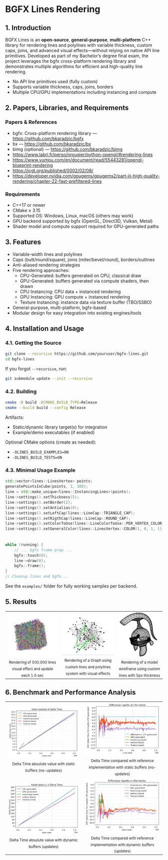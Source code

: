 # BGFX Lines Rendering

## 1. Introduction

BGFX Lines is an **open-source**, **general-purpose**, **multi-platform** C++ library for
rendering lines and polylines with variable thickness, custom caps, joins, and
advanced visual effects—without relying on native API line primitives.
Developed as part of my Bachelor’s degree final exam, the project leverages the
bgfx cross-platform rendering library and demonstrates multiple algorithms for
efficient and high-quality line rendering.

- No API line primitives used (fully custom)
- Supports variable thickness, caps, joins, borders
- Multiple CPU/GPU implementations including instancing and compute

## 2. Papers, Libraries, and Requirements

### Papers & References

- bgfx: Cross-platform rendering library — https://github.com/bkaradzic/bgfx
- bx — https://github.com/bkaradzic/bx
- bimg (optional) — https://github.com/bkaradzic/bimg
- https://www.labri.fr/perso/nrougier/python-opengl/#rendering-lines
- https://www.yumpu.com/en/document/read/55443281/opengl-blueprint-rendering
- https://jcgt.org/published/0002/02/08/
- https://developer.nvidia.com/gpugems/gpugems2/part-iii-high-quality-rendering/chapter-22-fast-prefiltered-lines

### Requirements

- C++17 or newer
- CMake ≥ 3.15
- Supported OS: Windows, Linux, macOS (others may work)
- GPU backend supported by bgfx (OpenGL, Direct3D, Vulkan, Metal)
- Shader model and compute support required for GPU-generated paths

## 3. Features

- Variable-width lines and polylines
- Caps (butt/round/square), joins (miter/bevel/round), borders/outlines
- Anti-aliased rendering strategies
- Five rendering approaches:
  - CPU-Generated: buffers generated on CPU, classical draw
  - GPU-Generated: buffers generated via compute shaders, then drawn
  - CPU Instancing: CPU data + instanced rendering
  - GPU Instancing: GPU compute + instanced rendering
  - Texture Instancing: instance data via texture buffer (TBO/SSBO)
- General-purpose, multi-platform, bgfx-based
- Modular design for easy integration into existing engines/tools

## 4. Installation and Usage

### 4.1. Getting the Source

```bash
git clone --recursive https://github.com/youruser/bgfx-lines.git
cd bgfx-lines
```

If you forgot `--recursive`, run:

```bash
git submodule update --init --recursive
```

### 4.2. Building

```bash
cmake -B build -DCMAKE_BUILD_TYPE=Release
cmake --build build --config Release
```

Artifacts:
- Static/dynamic library target(s) for integration
- Example/demo executables (if enabled)

Optional CMake options (create as needed):
- `-DLINES_BUILD_EXAMPLES=ON`
- `-DLINES_BUILD_TESTS=ON`

### 4.3. Minimal Usage Example

```cpp
std::vector<lines::LinesVertex> points;
generatePointsInCube(points, 3, 100);
line = std::make_unique<lines::InstancingLines>(points);
line->settings().setThickness(5);
line->settings().setBorder(2);
line->settings().setAntialias(0);
line->settings().setLeftCap(lines::LineCap::TRIANGLE_CAP);
line->settings().setRigthCap(lines::LineCap::ROUND_CAP);
line->settings().setColorToUse(lines::LineColorToUse::PER_VERTEX_COLOR);
line->settings().setGeneralColor(lines::LinesVertex::COLOR(1, 0, 1, 1));


while (running) {
    // ... bgfx frame prep ...
    bgfx::touch(0);
    line->draw(0);
    bgfx::frame();
}
// Cleanup lines and bgfx...
```

See the `examples/` folder for fully working samples per backend.

## 5. Results

<div align="center">

<table>
  <tr>
    <td align="center" width="380">
      <img src="images/cube.png" width="380"/><br>
      <sub>Rendering of 500.000 lines visual effect and update each 1.0 sec</sub>
    </td>
    <td align="center" width="400">
      <img src="images/graph.png" width="400"/><br>
      <sub>Rendering of a Graph using custom lines and polylines system with visual effects</sub>
    </td>
    <td align="center" width="300">
      <img src="images/wireframe.jpg" width="300"/><br>
      <sub>Rendering of a model wireframe using custom lines with 5px thickness</sub>
    </td>
  </tr>
</table>

</div>

## 6. Benchmark and Performance Analysis
<table>
  <tr>
    <td align="center" width="350">
      <img src="images/static-buffer-1.png" width="350"/><br>
      <sub>Delta Time absulute value with static buffers (no-updates)</sub>
    </td>
    <td align="center" width="350">
      <img src="images/static-buffer-2.png" width="350"/><br>
      <sub>Delta Time compared with reference implementation with static buffers (no-updates)</sub>
    </td>
  </tr>
  <tr>
    <td align="center" width="350">
      <img src="images/dynamic-buffer-1.png" width="350"/><br>
      <sub>Delta Time absulute value with dynamic buffers (updates)</sub>
    </td>
    <td align="center" width="350">
      <img src="images/dynamic-buffer-2.png" width="350"/><br>
      <sub>Delta Time compared with reference implementation with dynamic buffers (updates)</sub>
    </td>
  </tr>
</table>